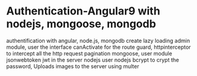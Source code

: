 # Authentication-Angular9 with nodejs, mongoose, mongodb
authentification with angular, node.js, mongodb create lazy loading admin module, user the interface canActivate for the route guard, httpinterceptor to intercept all the http request pagination mongoose, user module jsonwebtoken jwt in the server nodejs user nodejs bcrypt to crypt the password,
Uploads images to the server using multer

